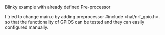 Blinky example with already defined Pre-processor

I tried to change main.c by adding preprocessor #include <hal/nrf_gpio.h>. so that the functionality of GPIOS can be tested and they can easily configured manually.

